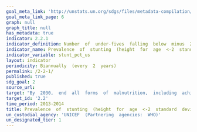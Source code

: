 ```yaml
---
goal_meta_link: 'http://unstats.un.org/sdgs/files/metadata-compilation/Metadata-Goal-2.pdf'
goal_meta_link_page: 6
graph: null
graph_title: null  
has_metadata: true
indicator: 2.2.1
indicator_definition: Number  of  under-fives  falling  below  minus  2  standard  deviations  from  the  median  height-for-age  of  the  reference  population.Children  under  5  years  of  age  in  the  surveyed  population
indicator_name: Prevalence  of  stunting  (height  for  age  <-2  standard  deviation  from  the  median  of  the  World  Health  Organization  (WHO)  Child  Growth  Standards)  among  children  under  5  years  of  age
indicator_variable: stunt_pct_us
layout: indicator
periodicity: Biannually  (every  2  years)
permalink: /2-2-1/
published: true
sdg_goal: 2
source_url: 
target: "By  2030,  end  all  forms  of  malnutrition,  including  achieving,  by  2025,  the  internationally  agreed  targets  on  stunting  and  wasting  in  children  under  5  years  of  age,  and  address  the  nutritional  needs  of  adolescent  girls,  pregnant  and  lactating  women  and  older  persons."
target_id: '2.2'
time_period: 2013-2014
title: Prevalence  of  stunting  (height  for  age  <-2  standard  deviation  from  the  median  of  the  World  Health  Organization  (WHO)  Child  Growth  Standards)  among  children  under  5  years  of  age
un_custodial_agency: 'UNICEF  (Partnering  agencies:  WHO)'
un_designated_tier: 1
---
```


